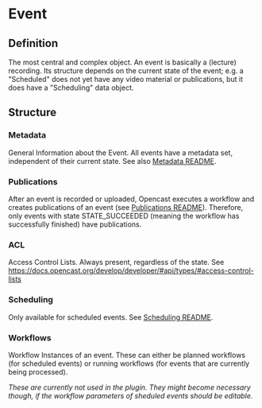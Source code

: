 # Event

## Definition
The most central and complex object. An event is basically a (lecture) recording. Its structure depends on the current 
state of the event; e.g. a "Scheduled" does not yet have any video material or publications, but it does have a 
"Scheduling" data object.

## Structure
### Metadata
General Information about the Event. All events have a metadata set, independent of their current state.
See also [Metadata README](../Metadata/README.md).

### Publications
After an event is recorded or uploaded, Opencast executes a workflow and creates publications of an event 
(see [Publications README](../Publication/README.md)). Therefore, only events with state STATE_SUCCEEDED (meaning the 
workflow has successfully finished) have publications.

### ACL
Access Control Lists. Always present, regardless of the state.
See https://docs.opencast.org/develop/developer/#api/types/#access-control-lists

### Scheduling
Only available for scheduled events. See [Scheduling README](../Scheduling/README.md).

### Workflows
Workflow Instances of an event. These can either be planned workflows (for scheduled events) or running workflows (for 
events that are currently being processed).

_These are currently not used in the plugin. They might become necessary though, if the workflow parameters of sheduled 
events should be editable._

